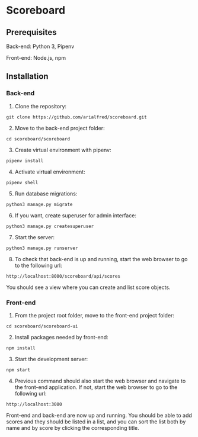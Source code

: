 # Scoreboard

## Prerequisites

Back-end: Python 3, Pipenv

Front-end: Node.js, npm

## Installation

### Back-end

1. Clone the repository:

`git clone https://github.com/arialfred/scoreboard.git`

2. Move to the back-end project folder:

`cd scoreboard/scoreboard`

3. Create virtual environment with pipenv:

`pipenv install`

4. Activate virtual environment:

`pipenv shell`

5. Run database migrations:

`python3 manage.py migrate`

6. If you want, create superuser for admin interface:

`python3 manage.py createsuperuser`

7. Start the server:

`python3 manage.py runserver`

8. To check that back-end is up and running, start the web browser to go to the following url:

`http://localhost:8000/scoreboard/api/scores`

You should see a view where you can create and list score objects.

### Front-end

1. From the project root folder, move to the front-end project folder:

`cd scoreboard/scoreboard-ui`

2. Install packages needed by front-end:

`npm install`

3. Start the development server:

`npm start`

4. Previous command should also start the web browser and navigate to the front-end application. If not, start the web browser to go to the following url:

`http://localhost:3000`

Front-end and back-end are now up and running. You should be able to add scores and they should be listed in a list, and you can sort the list both by name and by score by clicking the corresponding title.
